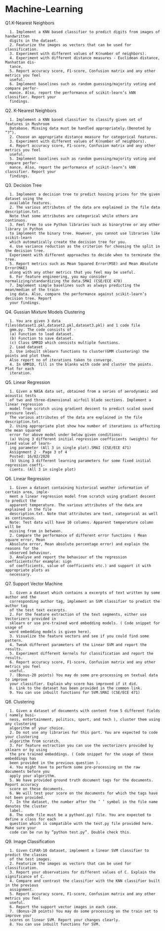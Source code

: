 # Machine-Learning

Q1.K-Nearest Neighbors

      1. Implement a KNN based classifier to predict digits from images of handwritten
      digits in the dataset.
      2. Featurize the images as vectors that can be used for classification.
      3. Experiment with different values of K(number of neighbors).
      4. Experiment with different distance measures - Euclidean distance, Manhattan dis-
      tance,
      5. Report accuracy score, F1-score, Confusion matrix and any other metrics you feel
      useful.
      6. Implement baselines such as random guessing/majority voting and compare perfor-
      mance. Also, report the performance of scikit-learn’s kNN classifier. Report your
      findings.
      
Q2. K-Nearest Neighbors

      1. Implement a KNN based classifier to classify given set of features in Mushroom
      Database. Missing data must be handled appropriately.(Denoted by ”?”).
      2. Choose an appropriate distance measure for categorical features.
      3. Experiment with different values of K(number of neighbors).
      4. Report accuracy score, F1-score, Confusion matrix and any other metrics you feel
      useful.
      5. Implement baselines such as random guessing/majority voting and compare perfor-
      mance. Also, report the performance of scikit-learn’s kNN classifier. Report your
      findings.
      
Q3. Decision Tree

      1. Implement a decision tree to predict housing prices for the given dataset using the
      available features.
      2. The various attributes of the data are explained in the file data description.txt.
      Note that some attributes are categorical while others are continuos.
      3. Feel Free to use Python libraries such as binarytree or any other library in Python
      to implement the binary tree. However, you cannot use libraries like scikit-learn
      which automatically create the decision tree for you.
      4. Use variance reduction as the criterion for choosing the split in the decision tree.
      Experiment with different approaches to decide when to terminate the tree.
      5. Report metrics such as Mean Squared Error(MSE) and Mean Absolute Error(MAE)
      along with any other metrics that you feel may be useful.
      6. For feature engineering, you may consider normalizing/standardizing the data.SMAI (CSE/ECE 478)
      7. Implement simple baselines such as always predicting the mean/median of the train-
      ing data. Also, compare the performance against scikit-learn’s decision tree. Report
      your findings.
    
Q4. Gussian Mixture Models Clustering
      
      1. You are given 3 data files(dataset1.pkl,dataset2.pkl,dataset3.pkl) and 1 code file
      gmm.py. The code consists of -
      (a) Function to load dataset.
      (b) Function to save dataset.
      (c) Class GMM1D which consists multiple functions.
      2. Load dataset .
      3. Use inbuilt sklearn functions to cluster(GMM clustering) the points and plot them.
      Also report no of iterations taken to converge.
      4. In GMM1D, fill in the blanks with code and cluster the points. Plot for each
      iteration.

Q5. Linear Regression

      1. Given a NASA data set, obtained from a series of aerodynamic and acoustic tests
      of two and three-dimensional airfoil blade sections. Implement a linear regression
      model from scratch using gradient descent to predict scaled sound pressure level.
      The various attributes of the data are explained in the file description.txt.
      2. Using appropriate plot show how number of iterations is affecting the mean squared
      error for above model under below given conditions:
      (a) Using 3 different initial regression coefficients (weights) for fixed value of learn-
      ing parameter (All 3 in single plot).SMAI (CSE/ECE 471)
      Assignment 2 - Page 3 of 4
      Posted: 16/02/2020
      (b) Using 3 different learning parameters for some fixed initial regression coeffi-
      cients. (All 3 in single plot)
     
Q6. Linear Regression

      1. Given a dataset containing historical weather information of certain area, imple-
      ment a linear regression model from scratch using gradient descent to predict the
      apparent temperature. The various attributes of the data are explained in the file
      description.txt. Note that attributes are text, categorical as well as continuous.
      Note: Test data will have 10 columns. Apparent temperature column will be
      missing from in between.
      2. Compare the performance of different error functions ( Mean square error, Mean
      Absolute error, Mean absolute percentage error) and explain the reasons for the
      observed behaviour.
      3. Analyse and report the behaviour of the regression coefficients(for example: sign
      of coefficients, value of coefficients etc.) and support it with appropriate plots as
      necessary.

Q7. Support Vector Machine

      1. Given a dataset which contains a excerpts of text written by some author and the
      corresponding author tag, implement an SVM classifier to predict the author tag
      of the test text excerpts.
      2. For the feature extraction of the text segments, either use Vectorizers provided in
      sklearn or use pre-trained word embedding models. ( Code snippet for usage of
      word embedding models is given here).
      3. Visualize the feature vectors and see if you could find some pattern.
      4. Tweak different parameters of the Linear SVM and report the results.
      5. Experiment different kernels for classification and report the results.
      6. Report accuracy score, F1-score, Confusion matrix and any other metrics you feel
      useful.
      7. (Bonus-20 points) You may do some pre-processing on textual data to improve
      your classifier. Explain why score has improved if it did.
      8. Link to the dataset has been provided in the common link.
      9. You can use inbuilt functions for SVM.SMAI (CSE/ECE 471)

Q8. Clustering

      1. Given a dataset of documents with content from 5 different fields ( namely busi-
      ness, entertainment, politics, sport, and tech ), cluster them using any clustering
      algorithm of your choice.
      2. Do not use any libraries for this part. You are expected to code your clustering
      algorithm from scratch.
      3. For feature extraction you can use the vectorizers provided by sklearn or by using
      the pre trained embeddings. ( Code snippet for the usage of these embeddings has
      been provided in the previous question ).
      4. You might have to perform some pre-processing on the raw documents before you
      apply your algorithm.
      5. We have provided ground truth document tags for the documents. Report accuracy
      score on these documents.
      6. We will test your score on the documents for which the tags have not been provided.
      7. In the dataset, the number after the ’ ’ symbol in the file name denotes the cluster
      label.
      8. The code file must be a python(.py) file. You are expected to define a class for each
      question which is compatible with the test.py file provided here. Make sure your
      code can be run by ”python test.py”. Double check this.

Q9. Image Classification

      1. Given CiFAR-10 dataset, implement a linear SVM classifier to predict the classes
      of the test images.
      2. Featurize the images as vectors that can be used for classification.
      3. Report your observations for different values of C. Explain the significance of C.
      4. Compare and contrast the classifier with the KNN classifier built in the previous
      assignment.
      5. Report accuracy score, F1-score, Confusion matrix and any other metrics you feel
      useful.
      6. Report the support vector images in each case.
      7. (Bonus-20 points) You may do some processing on the train set to improve your
      scores on linear SVM. Report your changes clearly.
      8. You can use inbuilt functions for SVM.
